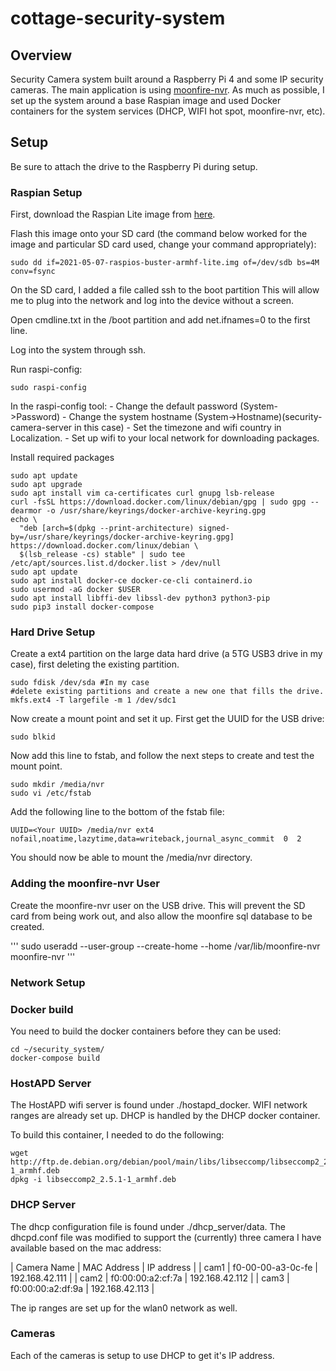 # cottage-security-system

## Overview

Security Camera system built around a Raspberry Pi 4 and some IP security cameras. The main application is using [moonfire-nvr](https://github.com/scottlamb/moonfire-nvr/). As much as possible, I set up the system around a base Raspian image and used Docker containers for the system services (DHCP, WIFI hot spot, moonfire-nvr, etc).

## Setup

Be sure to attach the drive to the Raspberry Pi during setup.

### Raspian Setup

First, download the Raspian Lite image from [here](https://downloads.raspberrypi.org/raspios_lite_armhf/images/raspios_lite_armhf-2021-05-28/2021-05-07-raspios-buster-armhf-lite.zip). 

Flash this image onto your SD card (the command below worked for the image and particular SD card used, change your command appropriately):

```
sudo dd if=2021-05-07-raspios-buster-armhf-lite.img of=/dev/sdb bs=4M conv=fsync
```

On the SD card, I added a file called ssh to the boot partition This will allow me to plug into the network and log into the device without a screen.

Open cmdline.txt in the /boot partition and add net.ifnames=0 to the first line.

Log into the system through ssh.

Run raspi-config:

```
sudo raspi-config
```

In the raspi-config tool:
    - Change the default password (System->Password)
    - Change the system hostname (System->Hostname)(security-camera-server in this case)
    - Set the timezone and wifi country in Localization.
    - Set up wifi to your local network for downloading packages.

Install required packages

```
sudo apt update
sudo apt upgrade
sudo apt install vim ca-certificates curl gnupg lsb-release
curl -fsSL https://download.docker.com/linux/debian/gpg | sudo gpg --dearmor -o /usr/share/keyrings/docker-archive-keyring.gpg
echo \
  "deb [arch=$(dpkg --print-architecture) signed-by=/usr/share/keyrings/docker-archive-keyring.gpg] https://download.docker.com/linux/debian \
  $(lsb_release -cs) stable" | sudo tee /etc/apt/sources.list.d/docker.list > /dev/null
sudo apt update
sudo apt install docker-ce docker-ce-cli containerd.io
sudo usermod -aG docker $USER
sudo apt install libffi-dev libssl-dev python3 python3-pip
sudo pip3 install docker-compose
```


### Hard Drive Setup

Create a ext4 partition on the large data hard drive (a 5TG USB3 drive in my case), first deleting the existing partition.

```
sudo fdisk /dev/sda #In my case
#delete existing partitions and create a new one that fills the drive.
mkfs.ext4 -T largefile -m 1 /dev/sdc1
```

Now create a mount point and set it up. First get the UUID for the USB drive:

```
sudo blkid
```

Now add this line to fstab, and follow the next steps to create and test the mount point.

```
sudo mkdir /media/nvr
sudo vi /etc/fstab
```

Add the following line to the bottom of the fstab file:

```
UUID=<Your UUID> /media/nvr ext4 nofail,noatime,lazytime,data=writeback,journal_async_commit  0  2
```

You should now be able to mount the /media/nvr directory.

### Adding the moonfire-nvr User

Create the moonfire-nvr user on the USB drive. This will prevent the SD card from being work out, and also allow the moonfire sql database to be created. 

'''
sudo useradd --user-group --create-home --home /var/lib/moonfire-nvr moonfire-nvr
'''


### Network Setup



### Docker build

You need to build the docker containers before they can be used:

```
cd ~/security_system/
docker-compose build
```

### HostAPD Server 

The HostAPD wifi server is found under ./hostapd_docker. WIFI network ranges are already set up. DHCP is handled by the DHCP docker container.

To build this container, I needed to do the following:

```
wget http://ftp.de.debian.org/debian/pool/main/libs/libseccomp/libseccomp2_2.5.1-1_armhf.deb
dpkg -i libseccomp2_2.5.1-1_armhf.deb
```

### DHCP Server

The dhcp configuration file is found under ./dhcp_server/data. The dhcpd.conf file was modified to support the (currently) three camera I have available based on the mac address:

| Camera Name | MAC Address | IP address |
| cam1 | f0-00-00-a3-0c-fe | 192.168.42.111 |
| cam2 | f0:00:00:a2:cf:7a | 192.168.42.112 |
| cam3 | f0:00:00:a2:df:9a | 192.168.42.113 |

The ip ranges are set up for the wlan0 network as well.

### Cameras

Each of the cameras is setup to use DHCP to get it's IP address.

